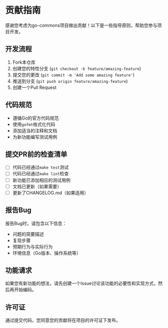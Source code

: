 # 贡献指南

感谢您考虑为go-commons项目做出贡献！以下是一些指导原则，帮助您参与项目开发。

## 开发流程

1. Fork本仓库
2. 创建您的特性分支 (`git checkout -b feature/amazing-feature`)
3. 提交您的更改 (`git commit -m 'Add some amazing feature'`)
4. 推送到分支 (`git push origin feature/amazing-feature`)
5. 创建一个Pull Request

## 代码规范

- 遵循Go的官方代码规范
- 使用`gofmt`格式化代码
- 添加适当的注释和文档
- 为新功能编写测试用例

## 提交PR前的检查清单

- [ ] 代码已经通过`make test`测试
- [ ] 代码已经通过`make lint`检查
- [ ] 新功能已添加相应的测试用例
- [ ] 文档已更新（如果需要）
- [ ] 更新了CHANGELOG.md（如果适用）

## 报告Bug

报告Bug时，请包含以下信息：

- 问题的简要描述
- 复现步骤
- 预期行为与实际行为
- 环境信息（Go版本、操作系统等）

## 功能请求

如果您有新功能的想法，请先创建一个Issue讨论该功能的必要性和实现方式，然后再开始编码。

## 许可证

通过提交代码，您同意您的贡献将在项目的许可证下发布。